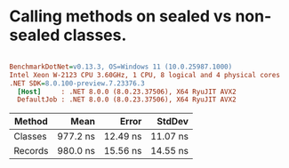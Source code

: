# Calling methods on sealed vs non-sealed classes.



``` ini

BenchmarkDotNet=v0.13.3, OS=Windows 11 (10.0.25987.1000)
Intel Xeon W-2123 CPU 3.60GHz, 1 CPU, 8 logical and 4 physical cores
.NET SDK=8.0.100-preview.7.23376.3
  [Host]     : .NET 8.0.0 (8.0.23.37506), X64 RyuJIT AVX2
  DefaultJob : .NET 8.0.0 (8.0.23.37506), X64 RyuJIT AVX2


```
|  Method |     Mean |    Error |   StdDev |
|-------- |---------:|---------:|---------:|
| Classes | 977.2 ns | 12.49 ns | 11.07 ns |
| Records | 980.0 ns | 15.56 ns | 14.55 ns |
